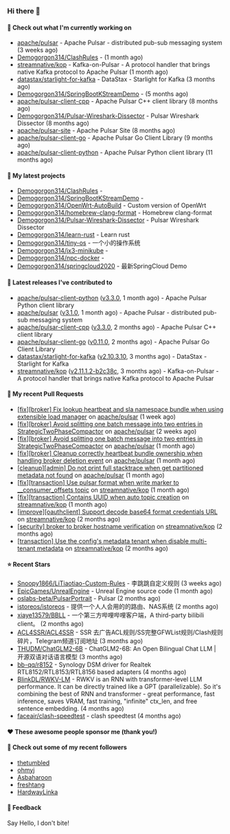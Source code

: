 ### Hi there 👋

#### 👷 Check out what I'm currently working on

- [apache/pulsar](https://github.com/apache/pulsar) - Apache Pulsar - distributed pub-sub messaging system (3 weeks ago)
- [Demogorgon314/ClashRules](https://github.com/Demogorgon314/ClashRules) -  (1 month ago)
- [streamnative/kop](https://github.com/streamnative/kop) - Kafka-on-Pulsar - A protocol handler that brings native Kafka protocol to Apache Pulsar (1 month ago)
- [datastax/starlight-for-kafka](https://github.com/datastax/starlight-for-kafka) - DataStax - Starlight for Kafka (3 months ago)
- [Demogorgon314/SpringBootKStreamDemo](https://github.com/Demogorgon314/SpringBootKStreamDemo) -  (5 months ago)
- [apache/pulsar-client-cpp](https://github.com/apache/pulsar-client-cpp) - Apache Pulsar C&#43;&#43; client library (8 months ago)
- [Demogorgon314/Pulsar-Wireshark-Dissector](https://github.com/Demogorgon314/Pulsar-Wireshark-Dissector) - Pulsar Wireshark Dissector (8 months ago)
- [apache/pulsar-site](https://github.com/apache/pulsar-site) - Apache Pulsar Site (8 months ago)
- [apache/pulsar-client-go](https://github.com/apache/pulsar-client-go) - Apache Pulsar Go Client Library (9 months ago)
- [apache/pulsar-client-python](https://github.com/apache/pulsar-client-python) - Apache Pulsar Python client library (11 months ago)

#### 🌱 My latest projects

- [Demogorgon314/ClashRules](https://github.com/Demogorgon314/ClashRules) - 
- [Demogorgon314/SpringBootKStreamDemo](https://github.com/Demogorgon314/SpringBootKStreamDemo) - 
- [Demogorgon314/OpenWrt-AutoBuild](https://github.com/Demogorgon314/OpenWrt-AutoBuild) - Custom version of OpenWrt
- [Demogorgon314/homebrew-clang-format](https://github.com/Demogorgon314/homebrew-clang-format) - Homebrew clang-format
- [Demogorgon314/Pulsar-Wireshark-Dissector](https://github.com/Demogorgon314/Pulsar-Wireshark-Dissector) - Pulsar Wireshark Dissector
- [Demogorgon314/learn-rust](https://github.com/Demogorgon314/learn-rust) - Learn rust
- [Demogorgon314/tiny-os](https://github.com/Demogorgon314/tiny-os) - 一个小的操作系统
- [Demogorgon314/jx3-minikube](https://github.com/Demogorgon314/jx3-minikube) - 
- [Demogorgon314/npc-docker](https://github.com/Demogorgon314/npc-docker) - 
- [Demogorgon314/springcloud2020](https://github.com/Demogorgon314/springcloud2020) - 最新SpringCloud Demo

#### 🔭 Latest releases I've contributed to

- [apache/pulsar-client-python](https://github.com/apache/pulsar-client-python) ([v3.3.0](https://github.com/apache/pulsar-client-python/releases/tag/v3.3.0), 1 month ago) - Apache Pulsar Python client library
- [apache/pulsar](https://github.com/apache/pulsar) ([v3.1.0](https://github.com/apache/pulsar/releases/tag/v3.1.0), 1 month ago) - Apache Pulsar - distributed pub-sub messaging system
- [apache/pulsar-client-cpp](https://github.com/apache/pulsar-client-cpp) ([v3.3.0](https://github.com/apache/pulsar-client-cpp/releases/tag/v3.3.0), 2 months ago) - Apache Pulsar C&#43;&#43; client library
- [apache/pulsar-client-go](https://github.com/apache/pulsar-client-go) ([v0.11.0](https://github.com/apache/pulsar-client-go/releases/tag/v0.11.0), 2 months ago) - Apache Pulsar Go Client Library
- [datastax/starlight-for-kafka](https://github.com/datastax/starlight-for-kafka) ([v2.10.3.10](https://github.com/datastax/starlight-for-kafka/releases/tag/v2.10.3.10), 3 months ago) - DataStax - Starlight for Kafka
- [streamnative/kop](https://github.com/streamnative/kop) ([v2.11.1.2-b2c38c](https://github.com/streamnative/kop/releases/tag/v2.11.1.2-b2c38c), 3 months ago) - Kafka-on-Pulsar - A protocol handler that brings native Kafka protocol to Apache Pulsar

#### 🔨 My recent Pull Requests

- [[fix][broker] Fix lookup heartbeat and sla namespace bundle when using extensible load manager](https://github.com/apache/pulsar/pull/21213) on [apache/pulsar](https://github.com/apache/pulsar) (1 week ago)
- [[fix][broker] Avoid splitting one batch message into two entries in StrategicTwoPhaseCompactor](https://github.com/apache/pulsar/pull/21156) on [apache/pulsar](https://github.com/apache/pulsar) (2 weeks ago)
- [[fix][broker] Avoid splitting one batch message into two entries in StrategicTwoPhaseCompactor](https://github.com/apache/pulsar/pull/21091) on [apache/pulsar](https://github.com/apache/pulsar) (1 month ago)
- [[fix][broker] Cleanup correctly heartbeat bundle ownership when handling broker deletion event](https://github.com/apache/pulsar/pull/21083) on [apache/pulsar](https://github.com/apache/pulsar) (1 month ago)
- [[cleanup][admin] Do not print full stacktrace when get partitioned metadata not found](https://github.com/apache/pulsar/pull/20979) on [apache/pulsar](https://github.com/apache/pulsar) (1 month ago)
- [[fix][transaction] Use pulsar format when write marker to __consumer_offsets topic](https://github.com/streamnative/kop/pull/1994) on [streamnative/kop](https://github.com/streamnative/kop) (1 month ago)
- [[fix][transaction] Contains UUID when auto topic creation](https://github.com/streamnative/kop/pull/1993) on [streamnative/kop](https://github.com/streamnative/kop) (1 month ago)
- [[improve][oauthclient] Support decode base64 format credentials URL](https://github.com/streamnative/kop/pull/1990) on [streamnative/kop](https://github.com/streamnative/kop) (2 months ago)
- [[security] broker to broker hostname verification](https://github.com/streamnative/kop/pull/1983) on [streamnative/kop](https://github.com/streamnative/kop) (2 months ago)
- [[transaction] Use the config&#39;s metadata tenant when disable multi-tenant metadata](https://github.com/streamnative/kop/pull/1980) on [streamnative/kop](https://github.com/streamnative/kop) (2 months ago)

#### ⭐ Recent Stars

- [Snoopy1866/LiTiaotiao-Custom-Rules](https://github.com/Snoopy1866/LiTiaotiao-Custom-Rules) - 李跳跳自定义规则 (3 weeks ago)
- [EpicGames/UnrealEngine](https://github.com/EpicGames/UnrealEngine) - Unreal Engine source code (1 month ago)
- [oslabs-beta/PulsarPortrait](https://github.com/oslabs-beta/PulsarPortrait) - Pulsar (2 months ago)
- [istoreos/istoreos](https://github.com/istoreos/istoreos) - 提供一个人人会用的的路由、NAS系统 (2 months ago)
- [xiaye13579/BBLL](https://github.com/xiaye13579/BBLL) - 一个第三方哔哩哔哩客户端，A third-party bilibili client。 (2 months ago)
- [ACL4SSR/ACL4SSR](https://github.com/ACL4SSR/ACL4SSR) - SSR 去广告ACL规则/SS完整GFWList规则/Clash规则碎片，Telegram频道订阅地址 (3 months ago)
- [THUDM/ChatGLM2-6B](https://github.com/THUDM/ChatGLM2-6B) - ChatGLM2-6B: An Open Bilingual Chat LLM | 开源双语对话语言模型 (3 months ago)
- [bb-qq/r8152](https://github.com/bb-qq/r8152) - Synology DSM driver for Realtek RTL8152/RTL8153/RTL8156 based adapters (4 months ago)
- [BlinkDL/RWKV-LM](https://github.com/BlinkDL/RWKV-LM) - RWKV is an RNN with transformer-level LLM performance. It can be directly trained like a GPT (parallelizable). So it&#39;s combining the best of RNN and transformer - great performance, fast inference, saves VRAM, fast training, &#34;infinite&#34; ctx_len, and free sentence embedding. (4 months ago)
- [faceair/clash-speedtest](https://github.com/faceair/clash-speedtest) - clash speedtest (4 months ago)

#### ❤️ These awesome people sponsor me (thank you!)


#### 👯 Check out some of my recent followers

- [thetumbled](https://github.com/thetumbled)
- [ohmyj](https://github.com/ohmyj)
- [Asbaharoon](https://github.com/Asbaharoon)
- [freshtang](https://github.com/freshtang)
- [HardwayLinka](https://github.com/HardwayLinka)

#### 💬 Feedback

Say Hello, I don't bite!

